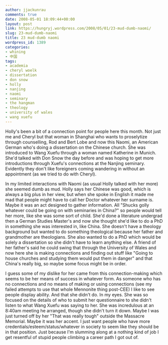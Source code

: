 ```yaml
---
author: jjackunrau
comments: true
date: 2008-05-01 18:09:44+00:00
layout: post
link: https://hungryj.wordpress.com/2008/05/01/23-mud-dumb-naomi/
slug: 23-mud-dumb-naomi
title: 23 mud-dumb naomi
wordpress_id: 1389
categories:
- whining
- 中国
tags:
- academia
- cheryl woelk
- dissertation
- don snow
- holly
- nanjing
- naomi
- seminary
- the hangman
- theology
- university of wales
- wang xuefu
---
```


Holly's been a bit of a connection point for people here this month. Not just me and Cheryl but that woman in Shanghai who wants to proselytize through counselling, Rod and Bert Lobe and now this Naomi, an American German who's doing a dissertation on the Chinese church. She was introduced to Wang Xuefu through a woman named Katherine in Munich. She'd talked with Don Snow the day before and was hoping to get more introductions through Xuefu's connections at the Nanjing seminary. Evidently they don't like foreigners coming wandering in without an appointment (as we tried to do with Cheryl).

In my limited interactions with Naomi (as usual Holly talked with her more) she seemed dumb as mud. Holly says her Chinese was good, which is always a big plus in her view, but when she spoke in English it made me mad that people might have to call her Doctor whatever her surname is. Maybe it was an act designed to gather information. All "Shucks golly whatever could be going on with seminaries in China?" so people would tell her more, like she was some sort of child. She'd done a literature undergrad then a German Studies Master's and now she thought she'd like to do a PhD in something she was interested in, like China. She doesn't have a theology background but wanted to do something theological because her father and grandmother are theologians. She also wanted to do a PhD which would be solely a dissertation so she didn't have to learn anything else. A friend of her father's said he could swing that through the University of Wales and now here she is making connections and finding out stuff like "Going to house churches and studying them would put them in danger" and that China's really big, so maybe some focus might be in order.

I guess some of my dislike for her came from this connection-making which seems to be her means of success in whatever form. As someone who has no connections and no means of making or using connections (see my failed attempts to use that whole Mennonite thing post-CEE) I like to see people display ability. And that she didn't do. In my eyes. She was so focused on the details of who to submit her questionnaire to she didn't listen to what Wang Xuefu was saying to her. She was incredulous at an 8:40am meeting he arranged, though she didn't turn it down. Maybe I was just turned off by her "That was really tough" outside the Massacre Memorial. Maybe it was her accent. I just want people who have more credentials/esteem/status/whatever in society to seem like they should be in that position. Just because I'm slumming along at a nothing kind of job I get resentful of stupid people climbing a career path I got out of.
